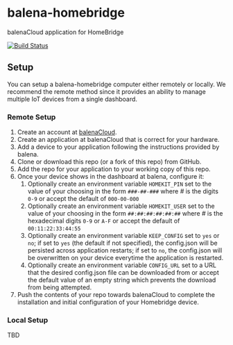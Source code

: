 # balena-homebridge

balenaCloud application for HomeBridge

[![Build Status](https://travis-ci.com/rhwood/balena-homebridge.svg?branch=master)](https://travis-ci.com/rhwood/balena-homebridge)

## Setup

You can setup a balena-homebridge computer either remotely or locally. We recommend the remote method since it provides an ability to manage multiple IoT devices from a single dashboard.

### Remote Setup

1. Create an account at [balenaCloud](https://dashboard.balena-cloud.com/).
2. Create an application at balenaCloud that is correct for your hardware.
3. Add a device to your application following the instructions provided by balena.
4. Clone or download this repo (or a fork of this repo) from GitHub.
5. Add the repo for your application to your working copy of this repo.
6. Once your device shows in the dashboard at balena, configure it:
    1. Optionally create an environment variable `HOMEKIT_PIN` set to the value of your choosing in the form `###-##-###` where _#_ is the digits `0-9` or accept the default of `000-00-000`
    2. Optionally create an environment variable `HOMEKIT_USER` set to the value of your choosing in the form `##:##:##:##:##:##` where _#_ is the hexadecimal digits `0-9` or `A-F` or accept the default of `00:11:22:33:44:55`
    3. Optionally create an environment variable `KEEP_CONFIG` set to `yes` or `no`; if set to `yes` (the default if not specified), the config.json will be persisted across application restarts; if set to `no`, the config.json will be overwritten on your device everytime the application is restarted.
    4. Optionally create an environment variable `CONFIG_URL` set to a URL that the desired config.json file can be downloaded from or accept the default value of an empty string which prevents the download from being attempted.
7. Push the contents of your repo towards balenaCloud to complete the installation and initial configuration of your Homebridge device.

### Local Setup

TBD
